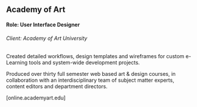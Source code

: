 Academy of Art
--------------

#### Role: User Interface Designer ####
###### Client: Academy of Art University ######

Created detailed workflows, design templates and wireframes for custom e-Learning tools and system-wide development projects.

Produced over thirty full semester web based art & design courses, in collaboration with an interdisciplinary team of subject matter experts, content editors and department directors.

[online.academyart.edu]
